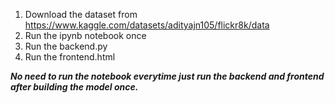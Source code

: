 1. Download the dataset from https://www.kaggle.com/datasets/adityajn105/flickr8k/data
2. Run the ipynb notebook once
3. Run the backend.py
4. Run the frontend.html


*************No need to run the notebook everytime just run the backend and frontend after building the model once.*************
